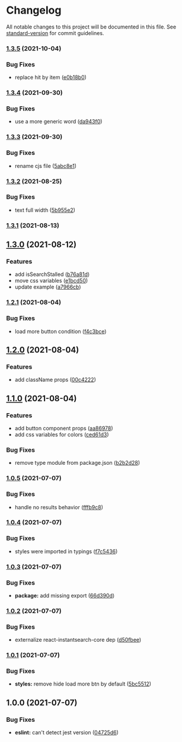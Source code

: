 # Changelog

All notable changes to this project will be documented in this file. See [standard-version](https://github.com/conventional-changelog/standard-version) for commit guidelines.

### [1.3.5](https://github.com/algolia/react-instantsearch-widget-loadmore-with-progressbar/compare/v1.3.4...v1.3.5) (2021-10-04)


### Bug Fixes

* replace hit by item ([e0b18b0](https://github.com/algolia/react-instantsearch-widget-loadmore-with-progressbar/commit/e0b18b0fccd2208ca55600e0241800c607ff5921))

### [1.3.4](https://github.com/algolia/react-instantsearch-widget-loadmore-with-progressbar/compare/v1.3.3...v1.3.4) (2021-09-30)


### Bug Fixes

* use a more generic word ([da943f0](https://github.com/algolia/react-instantsearch-widget-loadmore-with-progressbar/commit/da943f03a1ffdf70c00041ecd84029b21b60922d))

### [1.3.3](https://github.com/algolia/react-instantsearch-widget-loadmore-with-progressbar/compare/v1.3.2...v1.3.3) (2021-09-30)


### Bug Fixes

* rename cjs file ([5abc8e1](https://github.com/algolia/react-instantsearch-widget-loadmore-with-progressbar/commit/5abc8e1f8345c6ee141cbbc40eb6356bbad09952))

### [1.3.2](https://github.com/algolia/react-instantsearch-widget-loadmore-with-progressbar/compare/v1.3.1...v1.3.2) (2021-08-25)


### Bug Fixes

* text full width ([5b955e2](https://github.com/algolia/react-instantsearch-widget-loadmore-with-progressbar/commit/5b955e2a668f60335d06ebae5817232e9d40d85b))

### [1.3.1](https://github.com/algolia/react-instantsearch-widget-loadmore-with-progressbar/compare/v1.3.0...v1.3.1) (2021-08-13)

## [1.3.0](https://github.com/algolia/react-instantsearch-widget-loadmore-with-progressbar/compare/v1.2.1...v1.3.0) (2021-08-12)


### Features

* add isSearchStalled ([b76a81d](https://github.com/algolia/react-instantsearch-widget-loadmore-with-progressbar/commit/b76a81d7f3f47fa6b02a916e03a1bd5041b864b6))
* move css variables ([e1bcd50](https://github.com/algolia/react-instantsearch-widget-loadmore-with-progressbar/commit/e1bcd502748b82e5913d94135be01f85ee2d9350))
* update example ([a7966cb](https://github.com/algolia/react-instantsearch-widget-loadmore-with-progressbar/commit/a7966cbeb3d9dda3a5a4354a122b9c019f8277f1))

### [1.2.1](https://github.com/algolia/react-instantsearch-widget-loadmore-with-progressbar/compare/v1.2.0...v1.2.1) (2021-08-04)


### Bug Fixes

* load more button condition ([f4c3bce](https://github.com/algolia/react-instantsearch-widget-loadmore-with-progressbar/commit/f4c3bced5880010ecd8ab983cd8c62d7c44707a7))

## [1.2.0](https://github.com/algolia/react-instantsearch-widget-loadmore-with-progressbar/compare/v1.1.0...v1.2.0) (2021-08-04)


### Features

* add className props ([00c4222](https://github.com/algolia/react-instantsearch-widget-loadmore-with-progressbar/commit/00c422266cc01848e617353d0b10bf01e2da12c0))

## [1.1.0](https://github.com/algolia/react-instantsearch-widget-loadmore-with-progressbar/compare/v1.0.5...v1.1.0) (2021-08-04)


### Features

* add button component props ([aa86978](https://github.com/algolia/react-instantsearch-widget-loadmore-with-progressbar/commit/aa869787dfd9fc6800f05ba9c884878941ee78fb))
* add css variables for colors ([ced61d3](https://github.com/algolia/react-instantsearch-widget-loadmore-with-progressbar/commit/ced61d398a338f8e6aff97342cac402207522d4f))


### Bug Fixes

* remove type module from package.json ([b2b2d28](https://github.com/algolia/react-instantsearch-widget-loadmore-with-progressbar/commit/b2b2d2801f4300d4cb34a4f1c87df999fbb0752f))

### [1.0.5](https://github.com/algolia/react-instantsearch-widget-loadmore-with-progressbar/compare/v1.0.4...v1.0.5) (2021-07-07)


### Bug Fixes

* handle no results behavior ([fffb9c8](https://github.com/algolia/react-instantsearch-widget-loadmore-with-progressbar/commit/fffb9c8c3cca43ff5273767af345c76f201237bd))

### [1.0.4](https://github.com/algolia/react-instantsearch-widget-loadmore-with-progressbar/compare/v1.0.3...v1.0.4) (2021-07-07)


### Bug Fixes

* styles were imported in typings ([f7c5436](https://github.com/algolia/react-instantsearch-widget-loadmore-with-progressbar/commit/f7c54368a8ad7b2fae5d5bc1e8fd3522608a9494))

### [1.0.3](https://github.com/algolia/react-instantsearch-widget-loadmore-with-progressbar/compare/v1.0.2...v1.0.3) (2021-07-07)


### Bug Fixes

* **package:** add missing export ([66d390d](https://github.com/algolia/react-instantsearch-widget-loadmore-with-progressbar/commit/66d390d94cdc2b5d7686dddbd2c9067bdee4bbeb))

### [1.0.2](https://github.com/algolia/react-instantsearch-widget-loadmore-with-progressbar/compare/v1.0.1...v1.0.2) (2021-07-07)


### Bug Fixes

* externalize react-instantsearch-core dep ([d50fbee](https://github.com/algolia/react-instantsearch-widget-loadmore-with-progressbar/commit/d50fbee07a8544e52d298c9ceb787cd3a0c72d9c))

### [1.0.1](https://github.com/algolia/react-instantsearch-widget-loadmore-with-progressbar/compare/v1.0.0...v1.0.1) (2021-07-07)


### Bug Fixes

* **styles:** remove hide load more btn by default ([5bc5512](https://github.com/algolia/react-instantsearch-widget-loadmore-with-progressbar/commit/5bc5512f5ef38f1ac9faa1e99fca6337bbf0adb4))

## 1.0.0 (2021-07-07)


### Bug Fixes

* **eslint:** can't detect jest version ([04725d6](https://github.com/algolia/react-instantsearch-widget-loadmore-with-progressbar/commit/04725d6c8d6535edd7815d6308ad5a4610675a43))
